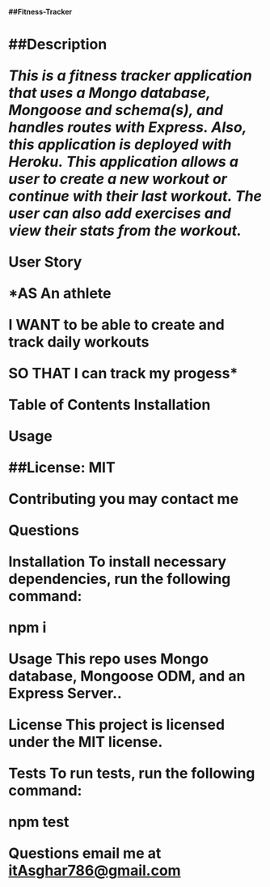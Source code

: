**##Fitness-Tracker<h1>**

  
##Description

*This is a fitness tracker application that uses a Mongo database, Mongoose and  schema(s), and handles routes with Express. Also, this application is deployed with Heroku. This application allows a user to create a new workout or continue with their last workout. The user can also add exercises and view their stats from the workout.*

**User Story**

*AS An athlete

I WANT to be able to create and track daily workouts

SO THAT I can track my progess*

Table of Contents
Installation

Usage

##License: MIT

Contributing
you may contact me



Questions

Installation
To install necessary dependencies, run the following command:


npm i

Usage
This repo uses Mongo database, Mongoose ODM, and an Express Server..

License
This project is licensed under the MIT license.


Tests
To run tests, run the following command:


npm test

**Questions  email me at itAsghar786@gmail.com**
